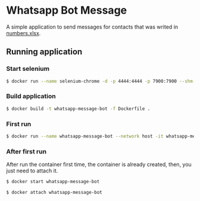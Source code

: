 # Whatsapp Bot Message

A simple application to send messages for contacts that was writed in
[numbers.xlsx](resources/numbers.xlsx).

## Running application

### Start selenium
```bash
$ docker run --name selenium-chrome -d -p 4444:4444 -p 7900:7900 --shm-size="2g" --env SE_NODE_SESSION_TIMEOUT=1800 --env SE_NODE_OVERRIDE_MAX_SESSIONS=TRUE selenium/standalone-chrome:115.0
```


### Build application
```bash
$ docker build -t whatsapp-message-bot -f Dockerfile .
```

### First run
```bash
$ docker run --name whatsapp-message-bot --network host -it whatsapp-message-bot /bin/bash
```

### After first run

After run the container first time, the container is already created, then, you just need to attach it.

```bash
$ docker start whatsapp-message-bot
```

```bash
$ docker attach whatsapp-message-bot
```